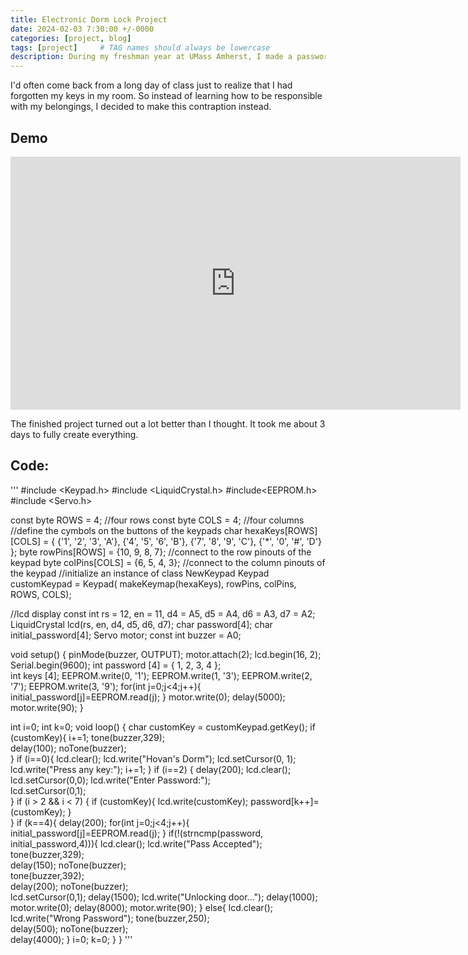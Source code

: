 ```yaml
---
title: Electronic Dorm Lock Project
date: 2024-02-03 7:30:00 +/-0000
categories: [project, blog]
tags: [project]     # TAG names should always be lowercase
description: During my freshman year at UMass Amherst, I made a password controlled lock for my dorm door because I didn't feel like bringing my keys everywhere. 
---
```


I'd often come back from a long day of class just to realize that I had forgotten my keys in my room. So instead of learning how to be responsible with my belongings, I decided to make this contraption instead. 


## Demo

<iframe width="720" height="405" src="https://www.youtube.com/embed/CfUNbOpJ_Sc" frameborder="0" allow="accelerometer; autoplay; clipboard-write; encrypted-media; gyroscope; picture-in-picture" allowfullscreen></iframe>


The finished project turned out a lot better than I thought. It took me about 3 days to fully create everything. 

## Code:

'''
#include <Keypad.h>
#include <LiquidCrystal.h>
#include<EEPROM.h>
#include <Servo.h>

const byte ROWS = 4; //four rows
const byte COLS = 4; //four columns
//define the cymbols on the buttons of the keypads
char hexaKeys[ROWS][COLS] = {
  {'1', '2', '3', 'A'},
  {'4', '5', '6', 'B'},
  {'7', '8', '9', 'C'},
  {'*', '0', '#', 'D'}
};
byte rowPins[ROWS] = {10, 9, 8, 7}; //connect to the row pinouts of the keypad
byte colPins[COLS] = {6, 5, 4, 3}; //connect to the column pinouts of the keypad
//initialize an instance of class NewKeypad
Keypad customKeypad = Keypad( makeKeymap(hexaKeys), rowPins, colPins, ROWS, COLS);

//lcd display
const int rs = 12, en = 11, d4 = A5, d5 = A4, d6 = A3, d7 = A2;
LiquidCrystal lcd(rs, en, d4, d5, d6, d7);
char password[4];
char initial_password[4];
Servo motor;
const int buzzer = A0;


void setup() {
  pinMode(buzzer, OUTPUT);
  motor.attach(2);
  lcd.begin(16, 2);
  Serial.begin(9600);
  int password [4] = { 1, 2, 3, 4 };  
  int keys [4];
  EEPROM.write(0, '1');
  EEPROM.write(1, '3');
  EEPROM.write(2, '7');
  EEPROM.write(3, '9');
  for(int j=0;j<4;j++){
    initial_password[j]=EEPROM.read(j);
  }
  motor.write(0);
  delay(5000);
  motor.write(90);
}

int i=0;
int k=0;
void loop() {
  char customKey = customKeypad.getKey();
  if (customKey){
    i+=1;
    tone(buzzer,329);      
    delay(100);
    noTone(buzzer);   
  }
  if (i==0){
    lcd.clear();
    lcd.write("Hovan's Dorm");
    lcd.setCursor(0, 1);
    lcd.write("Press any key:");
    i+=1;
  }
  if (i==2) {
      delay(200);
      lcd.clear();
      lcd.setCursor(0,0);
      lcd.write("Enter Password:");   
      lcd.setCursor(0,1);   
    }
  if (i > 2 && i < 7) {
    if (customKey){
      lcd.write(customKey);
      password[k++]=(customKey);
      }   
    }
  if (k==4){
    delay(200);
    for(int j=0;j<4;j++){
      initial_password[j]=EEPROM.read(j);
    }
    if(!(strncmp(password, initial_password,4))){
      lcd.clear();
      lcd.write("Pass Accepted");
      tone(buzzer,329);      
      delay(150);
      noTone(buzzer);     
      tone(buzzer,392);            
      delay(200);
      noTone(buzzer);    
      lcd.setCursor(0,1);
      delay(1500);
      lcd.write("Unlocking door...");
      delay(1000);
      motor.write(0);
      delay(8000);
      motor.write(90);
    }
    else{
      lcd.clear();
      lcd.write("Wrong Password");
      tone(buzzer,250);            
      delay(500);
      noTone(buzzer);   
      delay(4000);
    }
    i=0;
    k=0;
    }
}
'''


